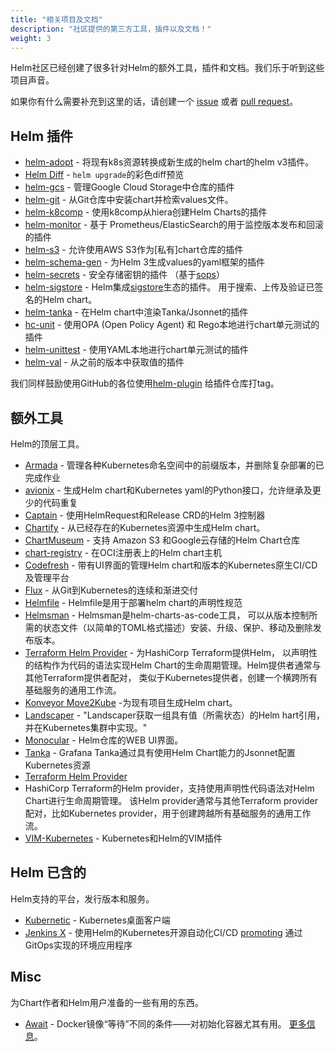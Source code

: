 ```yaml
---
title: "相关项目及文档"
description: "社区提供的第三方工具，插件以及文档！"
weight: 3
---
```


Helm社区已经创建了很多针对Helm的额外工具，插件和文档。我们乐于听到这些项目声音。

如果你有什么需要补充到这里的话，请创建一个 [issue](https://github.com/helm/helm-www/issues) 或者
[pull request](https://github.com/helm/helm-www/pulls)。

## Helm 插件

- [helm-adopt](https://github.com/HamzaZo/helm-adopt) - 将现有k8s资源转换成新生成的helm
chart的helm v3插件。
- [Helm Diff](https://github.com/databus23/helm-diff) - `helm upgrade`的彩色diff预览
- [helm-gcs](https://github.com/hayorov/helm-gcs) - 管理Google Cloud Storage中仓库的插件
- [helm-git](https://github.com/aslafy-z/helm-git) - 从Git仓库中安装chart并检索values文件。
- [helm-k8comp](https://github.com/cststack/k8comp) - 使用k8comp从hiera创建Helm Charts的插件
- [helm-monitor](https://github.com/ContainerSolutions/helm-monitor) - 基于
  Prometheus/ElasticSearch的用于监控版本发布和回滚的插件
- [helm-s3](https://github.com/hypnoglow/helm-s3) - 允许使用AWS S3作为[私有]chart仓库的插件
- [helm-schema-gen](https://github.com/karuppiah7890/helm-schema-gen) - 为Helm
  3生成values的yaml框架的插件
- [helm-secrets](https://github.com/jkroepke/helm-secrets) - 安全存储密钥的插件
  （基于[sops](https://github.com/mozilla/sops)）
- [helm-sigstore](https://github.com/sigstore/helm-sigstore) - Helm集成[sigstore](https://sigstore.dev/)生态的插件。
用于搜索、上传及验证已签名的Helm chart。
- [helm-tanka](https://github.com/Duologic/helm-tanka) - 在Helm chart中渲染Tanka/Jsonnet的插件
- [hc-unit](https://github.com/xchapter7x/hcunit) - 使用OPA (Open Policy Agent) 和 Rego本地进行chart单元测试的插件
- [helm-unittest](https://github.com/quintush/helm-unittest) - 使用YAML本地进行chart单元测试的插件
- [helm-val](https://github.com/HamzaZo/helm-val) - 从之前的版本中获取值的插件

我们同样鼓励使用GitHub的各位使用[helm-plugin](https://github.com/search?q=topic%3Ahelm-plugin&type=Repositories)
给插件仓库打tag。

## 额外工具

Helm的顶层工具。

- [Armada](https://airshipit.readthedocs.io/projects/armada/en/latest/) - 管理各种Kubernetes命名空间中的前缀版本，并删除复杂部署的已完成作业
- [avionix](https://github.com/zbrookle/avionix) - 生成Helm chart和Kubernetes yaml的Python接口，允许继承及更少的代码重复
- [Captain](https://github.com/alauda/captain) - 使用HelmRequest和Release CRD的Helm 3控制器
- [Chartify](https://github.com/appscode/chartify) - 从已经存在的Kubernetes资源中生成Helm chart。
- [ChartMuseum](https://github.com/helm/chartmuseum) - 支持 Amazon S3 和Google云存储的Helm
Chart仓库
- [chart-registry](https://github.com/hangyan/chart-registry) - 在OCI注册表上的Helm chart主机
- [Codefresh](https://codefresh.io) - 带有UI界面的管理Helm chart和版本的Kubernetes原生CI/CD及管理平台
- [Flux](https://fluxcd.io/docs/components/helm/) -  从Git到Kubernetes的连续和渐进交付
- [Helmfile](https://github.com/roboll/helmfile) - Helmfile是用于部署helm chart的声明性规范
- [Helmsman](https://github.com/Praqma/helmsman) - Helmsman是helm-charts-as-code工具，
  可以从版本控制所需的状态文件（以简单的TOML格式描述）安装、升级、保护、移动及删除发布版本。
- [Terraform Helm
  Provider](https://github.com/hashicorp/terraform-provider-helm) - 为HashiCorp Terraform提供Helm，
  以声明性的结构作为代码的语法实现Helm Chart的生命周期管理。Helm提供者通常与其他Terraform提供者配对，
  类似于Kubernetes提供者，创建一个横跨所有基础服务的通用工作流。
- [Konveyor Move2Kube](https://konveyor.io/move2kube/) -为现有项目生成Helm chart。
- [Landscaper](https://github.com/Eneco/landscaper/) - "Landscaper获取一组具有值（所需状态）的Helm
hart引用，并在Kubernetes集群中实现。"
- [Monocular](https://github.com/helm/monocular) - Helm仓库的WEB UI界面。
- [Tanka](https://tanka.dev/helm) - Grafana Tanka通过具有使用Helm Chart能力的Jsonnet配置Kubernetes资源
- [Terraform Helm  Provider](https://github.com/hashicorp/terraform-provider-helm)
- HashiCorp Terraform的Helm provider，支持使用声明性代码语法对Helm Chart进行生命周期管理。
该Helm provider通常与其他Terraform provider配对，比如Kubernetes provider，用于创建跨越所有基础服务的通用工作流。
- [VIM-Kubernetes](https://github.com/andrewstuart/vim-kubernetes) - Kubernetes和Helm的VIM插件

## Helm 已含的

Helm支持的平台，发行版本和服务。

- [Kubernetic](https://kubernetic.com/) - Kubernetes桌面客户端
- [Jenkins X](https://jenkins-x.io/) - 使用Helm的Kubernetes开源自动化CI/CD
  [promoting](https://jenkins-x.io/docs/getting-started/promotion/) 通过GitOps实现的环境应用程序

## Misc

为Chart作者和Helm用户准备的一些有用的东西。

- [Await](https://github.com/saltside/await) - Docker镜像“等待”不同的条件——对初始化容器尤其有用。
  [更多信息](https://blog.slashdeploy.com/2017/02/16/introducing-await/)。
